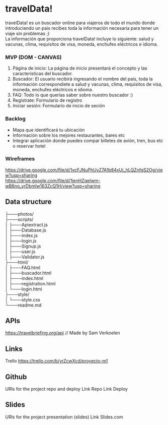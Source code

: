 # travelData!

travelData! es un buscador online para viajeros de todo el mundo donde introduciendo un país recibes toda la información necesaria para tener un viaje sin problemas ;) <br>
La información que proporciona travelData! incluye lo siguiente: salud y vacunas, clima, requisitos de visa, moneda, enchufes eléctricos e idioma.


### MVP (DOM - CANVAS)
<ol>

<li>Página de inicio: La página de inicio presentará el concepto y las características del buscador. </li>
<li>Buscador: El usuario recibirá ingresando el nombre del país, toda la información correspondiete a salud y vacunas, clima, requisitos de visa, moneda, enchufes eléctricos e idioma.
<li>FAQ: Todo lo que querías saber sobre nuestro buscador :) </li>
<li>Regístrate: Formulario de registro </li>
<li>Iniciar sesión: Formulario de inicio de seción </li>

</ol>	


### Backlog

<ul>
<li>Mapa que identificará tu ubicación  </li>
<li>Información sobre los mejores restaurantes, bares etc </li>
<li>Integrar aplicación donde puedes compar billetes de avión, tren, bus etc o reservar hotel</li>
</ul>

### Wireframes
https://drive.google.com/file/d/1vcFJNuPhUyZ7A1b84xUj_hLQZnfqS2Og/view?usp=sharing <br>
https://drive.google.com/file/d/1jenHZqeIwm-wB8no_yrDbmlw163ZcQ1H/view?usp=sharing

## Data structure
├───photos/  <br/>
├───scripts/ <br/>
│   ├───Apiextract.js <br/>
│   ├───Database.js <br/>
│   ├───index.js<br/>
│   ├───login.js <br/>
│   ├───Signup.js <br/>
│   ├───user.js <br/>
│   ├───Validator.js <br/>
├───html/ <br/>
│   ├───FAQ.html <br/>
│   ├───buscador.html <br/>
│   ├───index.html <br/>
│   ├───registration.html <br/>
│   └───login.html <br/>
├───style/ <br/>
│   └───style.css <br/>
└───readme.md <br/>


## APIs
https://travelbriefing.org/api // Made by Sam Verkoelen

## Links
Trello 
https://trello.com/b/yrZcwXcd/proyecto-m1

## Github
URls for the project repo and deploy Link Repo Link Deploy

## Slides
URls for the project presentation (slides) Link Slides.com
